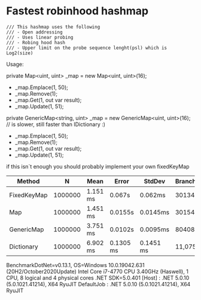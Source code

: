 # Fastest robinhood hashmap

    /// This hashmap uses the following
    /// - Open addressing
    /// - Uses linear probing
    /// - Robing hood hash
    /// - Upper limit on the probe sequence lenght(psl) which is Log2(size)

Usage:

private Map<uint, uint> _map = new Map<uint, uint>(16); 
 * _map.Emplace(1, 50); 
 * _map.Remove(1);
 * _map.Get(1, out var result);
 * _map.Update(1, 51);

private GenericMap<string, uint> _map = new GenericMap<uint, uint>(16); // is slower, still faster than IDictionary :)
 * _map.Emplace(1, 50); 
 * _map.Remove(1);
 * _map.Get(1, out var result);
 * _map.Update(1, 51);

if this isn`t enough you should probably implement your own fixedKeyMap 

| Method |   N   | Mean     | Error     | StdDev    |  BranchInstructionRetired/Op | CacheMisses/Op | LLCMisses/Op  |
|--------|-------|----------|-----------|-----------|------------------------------|----------------|---------------|
|FixedKeyMap |1000000|1.151 ms  |0.067s  |0.062ms  |3013435                  |125          |137          |
|Map     |1000000|1.451 ms  |0.0155s  |0.0145ms  |3015435                  |175          |232          |
|GenericMap |1000000|3.751 ms  |0.0102s  |0.0095ms  |8040841                |610          |3358          |
|Dictionary|1000000|6.902 ms  |0.1305 ms |0.1451 ms|  11,075,4822	           | 1050          |922            |


BenchmarkDotNet=v0.13.1, OS=Windows 10.0.19042.631 (20H2/October2020Update)
Intel Core i7-4770 CPU 3.40GHz (Haswell), 1 CPU, 8 logical and 4 physical cores
.NET SDK=5.0.401
  [Host]     : .NET 5.0.10 (5.0.1021.41214), X64 RyuJIT
  DefaultJob : .NET 5.0.10 (5.0.1021.41214), X64 RyuJIT
  
